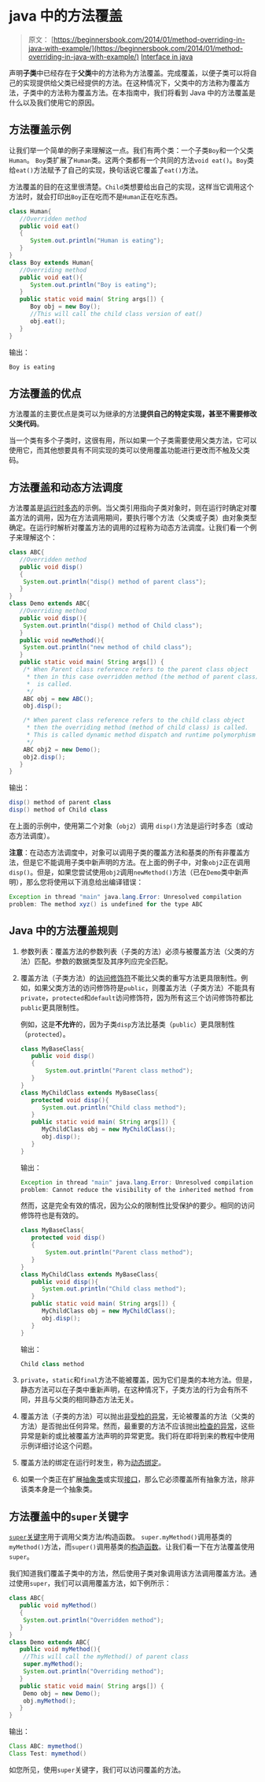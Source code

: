 # java 中的方法覆盖

> 原文： [https://beginnersbook.com/2014/01/method-overriding-in-java-with-example/](https://beginnersbook.com/2014/01/method-overriding-in-java-with-example/)
> [Interface in java](https://www.flowerbrackets.com/interface-in-java/)

声明**子类**中已经存在于**父类**中的方法称为方法覆盖。完成覆盖，以便子类可以将自己的实现提供给父类已经提供的方法。在这种情况下，父类中的方法称为覆盖方法，子类中的方法称为覆盖方法。在本指南中，我们将看到 Java 中的方法覆盖是什么以及我们使用它的原因。

## 方法覆盖示例

让我们举一个简单的例子来理解这一点。我们有两个类：一个子类`Boy`和一个父类`Human`。 `Boy`类扩展了`Human`类。这两个类都有一个共同的方法`void eat()`。`Boy`类给`eat()`方法赋予了自己的实现，换句话说它覆盖了`eat()`方法。

方法覆盖的目的在这里很清楚。`Child`类想要给出自己的实现，这样当它调用这个方法时，就会打印出`Boy`正在吃而不是`Human`正在吃东西。

```java
class Human{
   //Overridden method
   public void eat()
   {
      System.out.println("Human is eating");
   }
}
class Boy extends Human{
   //Overriding method
   public void eat(){
      System.out.println("Boy is eating");
   }
   public static void main( String args[]) {
      Boy obj = new Boy();
      //This will call the child class version of eat()
      obj.eat();
   }
}
```

输出：

```java
Boy is eating
```

## 方法覆盖的优点

方法覆盖的主要优点是类可以为继承的方法**提供自己的特定实现，甚至不需要修改父类代码**。

当一个类有多个子类时，这很有用，所以如果一个子类需要使用父类方法，它可以使用它，而其他想要具有不同实现的类可以使用覆盖功能进行更改而不触及父类码。

## 方法覆盖和动态方法调度

方法覆盖是[运行时多态](https://beginnersbook.com/2013/04/runtime-compile-time-polymorphism/)的示例。当父类引用指向子类对象时，则在运行时确定对覆盖方法的调用，因为在方法调用期间，要执行哪个方法（父类或子类）由对象类型确定。在运行时解析对覆盖方法的调用的过程称为动态方法调度。让我们看一个例子来理解这个：

```java
class ABC{
   //Overridden method
   public void disp()
   {
	System.out.println("disp() method of parent class");
   }	   
}
class Demo extends ABC{
   //Overriding method
   public void disp(){
	System.out.println("disp() method of Child class");
   }
   public void newMethod(){
	System.out.println("new method of child class");
   }
   public static void main( String args[]) {
	/* When Parent class reference refers to the parent class object
	 * then in this case overridden method (the method of parent class)
	 *  is called.
	 */
	ABC obj = new ABC();
	obj.disp();

	/* When parent class reference refers to the child class object
	 * then the overriding method (method of child class) is called.
	 * This is called dynamic method dispatch and runtime polymorphism
	 */
	ABC obj2 = new Demo();
	obj2.disp();
   }
}
```

输出：

```java
disp() method of parent class
disp() method of Child class

```

在上面的示例中，使用第二个对象（`obj2`）调用 `disp()`方法是运行时多态（或动态方法调度）。

**注意**：在动态方法调度中，对象可以调用子类的覆盖方法和基类的所有非覆盖方法，但是它不能调用子类中新声明的方法。在上面的例子中，对象`obj2`正在调用`disp()`。但是，如果您尝试使用`obj2`调用`newMethod()`方法（已在`Demo`类中新声明），那么您将使用以下消息给出编译错误：

```java
Exception in thread "main" java.lang.Error: Unresolved compilation 
problem: The method xyz() is undefined for the type ABC
```

## Java 中的方法覆盖规则

1.  参数列表：覆盖方法的参数列表（子类的方法）必须与被覆盖方法（父类的方法）匹配。参数的数据类型及其序列应完全匹配。
2.  覆盖方法（子类方法）的[访问修饰符](https://beginnersbook.com/2013/05/java-access-modifiers/)不能比父类的重写方法更具限制性。例如，如果父类方法的访问修饰符是`public`，则覆盖方法（子类方法）不能具有`private`，`protected`和`default`访问修饰符，因为所有这三个访问修饰符都比`public`更具限制性。

    例如，这是**不允许**的，因为子类`disp`方法比基类（`public`）更具限制性（`protected`）。

    ```java
    class MyBaseClass{
       public void disp()
       {
           System.out.println("Parent class method");
       }
    }
    class MyChildClass extends MyBaseClass{
       protected void disp(){
          System.out.println("Child class method");
       }
       public static void main( String args[]) {
          MyChildClass obj = new MyChildClass();
          obj.disp();
       }
    }
    ```

    输出：

    ```java
    Exception in thread "main" java.lang.Error: Unresolved compilation 
    problem: Cannot reduce the visibility of the inherited method from MyBaseClass
    ```

    然而，这是完全有效的情况，因为公众的限制性比受保护的要少。相同的访问修饰符也是有效的。

    ```java
    class MyBaseClass{
       protected void disp()
       {
           System.out.println("Parent class method");
       }
    }
    class MyChildClass extends MyBaseClass{
       public void disp(){
          System.out.println("Child class method");
       }
       public static void main( String args[]) {
          MyChildClass obj = new MyChildClass();
          obj.disp();
       }
    }
    ```

    输出：

    ```java
    Child class method
    ```

3.  `private`，`static`和`final`方法不能被覆盖，因为它们是类的本地方法。但是，静态方法可以在子类中重新声明，在这种情况下，子类方法的行为会有所不同，并且与父类的相同静态方法无关。
4.  覆盖方法（子类的方法）可以抛出[非受检的异常](https://beginnersbook.com/2013/04/java-checked-unchecked-exceptions-with-examples/)，无论被覆盖的方法（父类的方法）是否抛出任何异常。然而，最重要的方法不应该抛出[检查的异常](https://beginnersbook.com/2013/04/java-checked-unchecked-exceptions-with-examples/)，这些异常是新的或比被覆盖方法声明的异常更宽。我们将在即将到来的教程中使用示例详细讨论这个问题。
5.  覆盖方法的绑定在运行时发生，称为[动态绑定](https://beginnersbook.com/2013/04/java-static-dynamic-binding/)。
6.  如果一个类正在扩展[抽象类](https://beginnersbook.com/2013/05/java-abstract-class-method/)或实现[接口](https://beginnersbook.com/2013/05/java-interface/)，那么它必须覆盖所有抽象方法，除非该类本身是一个抽象类。

## 方法覆盖中的`super`关键字

[`super`关键字](https://beginnersbook.com/2014/07/super-keyword-in-java-with-example/)用于调用父类方法/构造函数。 `super.myMethod()`调用基类的`myMethod()`方法，而`super()`调用基类的[构造函数](https://beginnersbook.com/2013/03/constructors-in-java/)。让我们看一下在方法覆盖使用`super`。

我们知道我们覆盖子类中的方法，然后使用子类对象调用该方法调用覆盖方法。通过使用`super`，我们可以调用覆盖方法，如下例所示：

```java
class ABC{
   public void myMethod()
   {
	System.out.println("Overridden method");
   }	   
}
class Demo extends ABC{
   public void myMethod(){
	//This will call the myMethod() of parent class
	super.myMethod();
	System.out.println("Overriding method");
   }
   public static void main( String args[]) {
	Demo obj = new Demo();
	obj.myMethod();
   }
}
```

输出：

```java
Class ABC: mymethod()
Class Test: mymethod()
```

如您所见，使用`super`关键字，我们可以访问覆盖的方法。
